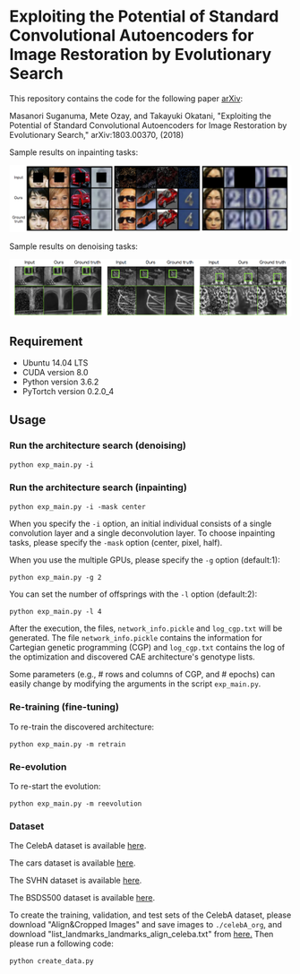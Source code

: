 # Exploiting the Potential of Standard Convolutional Autoencoders for Image Restoration by Evolutionary Search

This repository contains the code for the following paper [arXiv](https://arxiv.org/abs/1803.00370):

Masanori Suganuma, Mete Ozay, and Takayuki Okatani, "Exploiting the Potential of Standard Convolutional Autoencoders for Image Restoration by Evolutionary Search," arXiv:1803.00370, (2018)

Sample results on inpainting tasks: 

![example](Inpainting/example/example.png "Sample inpainting results")

Sample results on denoising tasks: 

![example](Denoising/example/example.png "Sample denoising results")


## Requirement

* Ubuntu 14.04 LTS
* CUDA version 8.0
* Python version 3.6.2
* PyTortch version 0.2.0_4


## Usage

### Run the architecture search (denoising)

```shell
python exp_main.py -i
```

### Run the architecture search (inpainting)

```shell
python exp_main.py -i -mask center
```

When you specify the `-i` option, an initial individual consists of a single convolution layer and a single deconvolution layer.
To choose inpainting tasks, please specify the `-mask` option (center, pixel, half).


When you use the multiple GPUs, please specify the `-g` option (default:1):

```shell
python exp_main.py -g 2
```

You can set the number of offsprings with the `-l` option (default:2):

```shell
python exp_main.py -l 4
```


After the execution, the files, `network_info.pickle` and `log_cgp.txt` will be generated. The file `network_info.pickle` contains the information for Cartegian genetic programming (CGP) and `log_cgp.txt` contains the log of the optimization and discovered CAE architecture's genotype lists.

Some parameters (e.g., # rows and columns of CGP, and # epochs) can easily change by modifying the arguments in the script `exp_main.py`.


### Re-training (fine-tuning)

To re-train the discovered architecture:

```shell
python exp_main.py -m retrain
```

### Re-evolution

To re-start the evolution:

```shell
python exp_main.py -m reevolution
```


### Dataset

The CelebA dataset is available [here](http://mmlab.ie.cuhk.edu.hk/projects/CelebA.html).

The cars dataset is available [here](http://ai.stanford.edu/~jkrause/cars/car_dataset.html).

The SVHN dataset is available [here](http://ufldl.stanford.edu/housenumbers/).

The BSDS500 dataset is available [here](https://www2.eecs.berkeley.edu/Research/Projects/CS/vision/bsds/).

To create the training, validation, and test sets of the CelebA dataset, please download "Align&Cropped Images" and save images to `./celebA_org`, and download "list_landmarks_landmarks_align_celeba.txt" from [here.](http://mmlab.ie.cuhk.edu.hk/projects/CelebA.html) 
Then please run a following code:

```shell
python create_data.py
```



